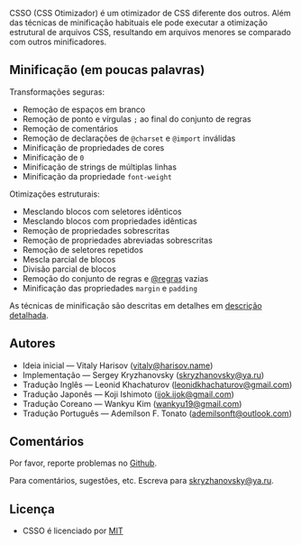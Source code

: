 CSSO (CSS Otimizador) é um otimizador de CSS diferente dos outros. Além das técnicas de minificação habituais ele pode executar a otimização estrutural de arquivos CSS, resultando em arquivos menores se comparado com outros minificadores.

## Minificação (em poucas palavras)

Transformações seguras:

* Remoção de espaços em branco
* Remoção de ponto e vírgulas `;` ao final do conjunto de regras
* Remoção de comentários
* Remoção de declarações de `@charset` e `@import` inválidas
* Minificação de propriedades de cores
* Minificação de `0`
* Minificação de strings de múltiplas linhas
* Minificação da propriedade `font-weight`

Otimizações estruturais:

* Mesclando blocos com seletores idênticos
* Mesclando blocos com propriedades idênticas
* Remoção de propriedades sobrescritas
* Remoção de propriedades abreviadas sobrescritas
* Remoção de seletores repetidos
* Mescla parcial de blocos
* Divisão parcial de blocos
* Remoção do conjunto de regras e [@regras](https://developer.mozilla.org/pt-BR/docs/Web/CSS/At-rule) vazias
* Minificação das propriedades `margin` e `padding`

As técnicas de minificação são descritas em detalhes em [descrição detalhada](../description/description.pt-br.md).

## Autores

* Ideia inicial&nbsp;— Vitaly Harisov (<vitaly@harisov.name>)
* Implementação&nbsp;— Sergey Kryzhanovsky (<skryzhanovsky@ya.ru>)
* Tradução Inglês&nbsp;— Leonid Khachaturov (<leonidkhachaturov@gmail.com>)
* Tradução Japonês&nbsp;— Koji Ishimoto (<ijok.ijok@gmail.com>)
* Tradução Coreano&nbsp;— Wankyu Kim (<wankyu19@gmail.com>)
* Tradução Português&nbsp;— Ademílson F. Tonato (<ademilsonft@outlook.com>)

## Comentários

Por favor, reporte problemas no [Github](https://github.com/css/csso/issues).

Para comentários, sugestões, etc. Escreva para <skryzhanovsky@ya.ru>.

## Licença

* CSSO é licenciado por [MIT](https://github.com/css/csso/blob/master/MIT-LICENSE.txt)
